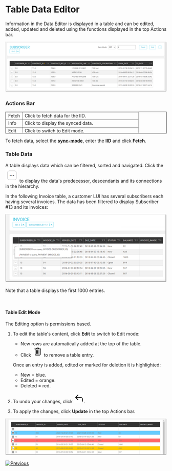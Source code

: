 # Table Data Editor

Information in the Data Editor is displayed in a table and can be edited, added, updated and deleted using the functions displayed in the top Actions bar.  

<img src="images/30_dataeditor_04.png" alt="Table Data Editor" />

### Actions Bar


<table style="border-collapse: collapse; width: 100%; height: 68px;" border="1">
<tbody>
<tr style="height: 17px;">
<td style="width: 12.4762%; height: 17px;">Fetch</td>
<td style="width: 87.5238%; height: 17px;">Click to fetch data for the IID.</td>
</tr>
<tr style="height: 17px;">
<td style="width: 12.4762%; height: 17px;">Info</td>
<td style="width: 87.5238%; height: 17px;">Click to display the synced data.&nbsp;</td>
</tr>
<tr style="height: 17px;">
<td style="width: 12.4762%; height: 17px;">Edit</td>
<td style="width: 87.5238%; height: 17px;">Click to switch to Edit mode.</td>
</tr>
<tr style="height: 17px;">
<td style="width: 12.4762%; height: 17px;">IID X</td>
<td style="width: 87.5238%; height: 17px;">Click to reset the LUI.</td>
</tr>
</tbody>  
</table> 


To fetch data, select the [**sync-mode**](/articles/14_sync_LU_instance/02_sync_modes.md), enter the **IID** and click **Fetch**.


### Table Data

A table displays data which can be filtered, sorted and navigated. Click the <img src="images/elypsis.png" alt="..." /> to display the data's predecessor, descendants and its connections in the hierarchy.

In the following Invoice table, a customer LUI has several subscribers each having several invoices. The data has been filtered to display Subscriber #13 and its invoices:   

  <img src="images/30_dataeditor_05a.png" alt="Table Data Editor" /> 

Note that a table displays the first 1000 entries.

​    

#### Table Edit Mode 

The Editing option is permissions based.
1.  To edit the table's content, click **Edit** to switch to Edit mode:  
    -  New rows are automatically added at the top of the table.
    -  Click <img src="images/trash.png" alt="delete" /> to remove a table entry.
    

    Once an entry is added, edited or marked for deletion it is highlighted: 

    -  New = blue.
    -  Edited = orange.
    -  Deleted = red. 

2.  To undo your changes, click <img src="images/revert.png" alt="revert" />.
3.  To apply the changes, click **Update** in the top Actions bar.


 <img src="images/30_dataeditor_06.png" alt="actions colors" />





[![Previous](/articles/images/Previous.png)](05_data_editor_schema_viewer.md)
